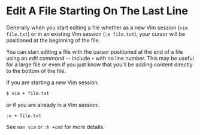 # Edit A File Starting On The Last Line

Generally when you start editing a file whether as a new Vim session (`vim
file.txt`) or in an existing Vim session (`:e file.txt`), your cursor will
be positioned at the beginning of the file.

You can start editing a file with the cursor positioned at the end of a file
using an _edit command_ -- include `+` with no line number. This may be
useful for a large file or even if you just know that you'll be adding
content directly to the bottom of the file.

If you are starting a new Vim session:

```bash
$ vim + file.txt
```

or if you are already in a Vim session:

```
:e + file.txt
```

See `man vim` or `:h +cmd` for more details.
